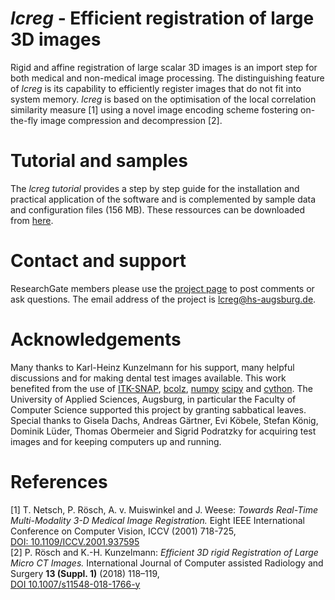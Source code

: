 # *lcreg* - Efficient registration of large 3D images 

Rigid and affine registration of large scalar 3D images is an import step for both medical and non-medical image processing. The distinguishing feature of *lcreg* is its capability to efficiently register images that do not fit into system memory. *lcreg* is based on the optimisation of the local correlation similarity measure [1] using a novel image encoding scheme fostering on-the-fly image compression and decompression [2].

# Tutorial and samples
The *lcreg tutorial* provides a step by step guide for the installation and practical application of the software and is complemented by sample data and configuration files (156 MB). These ressources can be downloaded from [here](https://cloud.hs-augsburg.de/index.php/s/iR8BBZM2n6zcxSp).

# Contact and support
ResearchGate members please use the [project page](https://www.researchgate.net/project/Efficient-registration-of-large-3D-images-lcreg) to post comments or ask questions. The email address of the project is lcreg@hs-augsburg.de. 

# Acknowledgements
Many thanks to Karl-Heinz Kunzelmann for his support, many helpful 
discussions and for making dental test images available.
This work benefited from the use of [ITK-SNAP](http://www.itksnap.org/pmwiki/pmwiki.php), [bcolz](http://bcolz.blosc.org/en/latest), [numpy](https://numpy.org) [scipy](https://scipy.org/scipylib/index.html) and [cython](https://cython.org). The University of Applied Sciences, Augsburg, in particular the Faculty of 
Computer Science supported this project by granting sabbatical leaves.
Special thanks to Gisela Dachs, Andreas Gärtner, Evi Köbele,
Stefan König, Dominik Lüder, Thomas Obermeier and Sigrid Podratzky for acquiring test images and for keeping computers up and running.

# References
[1] T. Netsch,  P. Rösch,  A. v. Muiswinkel and J. Weese:
*Towards  Real-Time  Multi-Modality  3-D  Medical  Image  Registration.* Eight IEEE International Conference on Computer Vision, ICCV (2001) 718-725,</br>
[DOI: 10.1109/ICCV.2001.937595](https://ieeexplore.ieee.org/document/937595)
</br>
[2] P. Rösch and K.-H. Kunzelmann: *Efficient 3D rigid Registration of Large Micro CT Images.* International Journal of Computer assisted Radiology and Surgery **13 (Suppl. 1)** (2018) 118–119,</br> [DOI 10.1007/s11548-018-1766-y](https://doi.org/10.1007/s11548-018-1766-y)